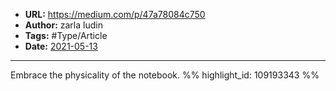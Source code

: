 - **URL:** https://medium.com/p/47a78084c750
- **Author:** zarla ludin
- **Tags:** #Type/Article
- **Date:** [2021-05-13](../_daily/2021-05-13.md)
---

Embrace the physicality of the notebook. %% highlight_id: 109193343 %%

